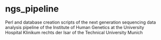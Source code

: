# ngs_pipeline

Perl and database creation scripts of the next generation sequencing data analysis pipeline of the Institute of Human Genetics at the University Hospital Klinikum rechts der Isar of the Technical University Munich
